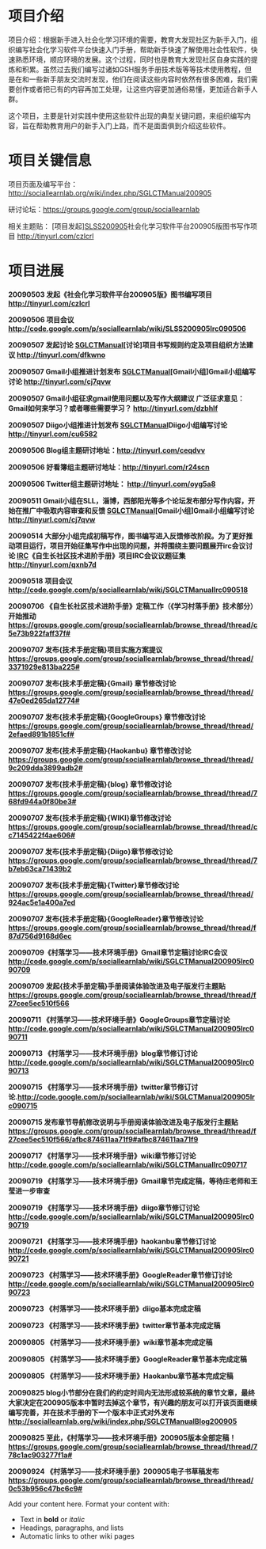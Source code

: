 # 项目介绍 #

项目介绍：根据新手进入社会化学习环境的需要，教育大发现社区为新手入门，组织编写社会化学习软件平台快速入门手册，帮助新手快速了解使用社会性软件，快速熟悉环境，顺应环境的发展。这个过程，同时也是教育大发现社区自身实践的提炼和积累。虽然过去我们编写过诸如GSH服务手册技术版等等技术使用教程，但是在和一些新手朋友交流时发现，他们在阅读这些内容时依然有很多困难，我们需要创作或者把已有的内容再加工处理，让这些内容更加通俗易懂，更加适合新手人群。

这个项目，主要是针对实践中使用这些软件出现的典型关键问题，来组织编写内容，旨在帮助教育用户的新手入门上路，而不是面面俱到介绍这些软件。

# 项目关键信息 #

项目页面及编写平台：http://sociallearnlab.org/wiki/index.php/SGLCTManual200905

研讨论坛：https://groups.google.com/group/sociallearnlab

相关主题贴：
[项目发起][SLSS200905](SLSS200905.md)社会化学习软件平台200905版图书写作项目   http://tinyurl.com/czlcrl



# 项目进展 #

**20090503 发起《社会化学习软件平台200905版》图书编写项目  http://tinyurl.com/czlcrl**

**20090506 项目会议 http://code.google.com/p/sociallearnlab/wiki/SLSS200905Irc090506**

**20090507 发起讨论 [SGLCTManual](SGLCTManual.md)[讨论]项目书写规则约定及项目组织方法建议  http://tinyurl.com/dfkwno**

**20090507 Gmail小组推进计划发布   [SGLCTManual](SGLCTManual.md)[Gmail小组]Gmail小组编写讨论
http://tinyurl.com/cj7qvw**

**20090507 Gmail小组征求gmail使用问题以及写作大纲建议
广泛征求意见：Gmail如何来学习？或者哪些需要学习？  http://tinyurl.com/dzbhlf**

**20090507  Diigo小组推进计划发布   [SGLCTManual](SGLCTManual.md)Diigo小组编写讨论
http://tinyurl.com/cu6582**

**20090506   Blog组主题研讨地址：http://tinyurl.com/ceqdvv**

**20090506   好看簿组主题研讨地址：http://tinyurl.com/r24scn**

**20090506   Twitter组主题研讨地址： http://tinyurl.com/oyg5a8**

**20090511 Gmail小组在SLL，淄博，西部阳光等多个论坛发布部分写作内容，开始在推广中吸取内容审查和反馈   [SGLCTManual](SGLCTManual.md)[Gmail小组]Gmail小组编写讨论  http://tinyurl.com/cj7qvw**

**20090514 大部分小组完成初稿写作，图书编写进入反馈修改阶段。为了更好推动项目运行，项目开始征集写作中出现的问题，并将围绕主要问题展开irc会议讨论  [IRC](IRC.md)《自生长社区技术进阶手册》项目IRC会议议题征集  http://tinyurl.com/qxnb7d**

**20090518 项目会议  http://code.google.com/p/sociallearnlab/wiki/SGLCTManualIrc090518**

**20090706 《自生长社区技术进阶手册》定稿工作（《学习村落手册》技术部分）开始推动 https://groups.google.com/group/sociallearnlab/browse_thread/thread/c5e73b922faff37f#**

**20090707 发布{技术手册定稿}项目实施方案提议 https://groups.google.com/group/sociallearnlab/browse_thread/thread/3371929e813ba225#**

**20090707 发布{技术手册定稿}{Gmail} 章节修改讨论  https://groups.google.com/group/sociallearnlab/browse_thread/thread/47e0ed265da12774#**

**20090707 发布{技术手册定稿}{GoogleGroups} 章节修改讨论   https://groups.google.com/group/sociallearnlab/browse_thread/thread/2efaed891b1851cf#**

**20090707 发布{技术手册定稿}{Haokanbu} 章节修改讨论  https://groups.google.com/group/sociallearnlab/browse_thread/thread/9c209dda3899adb2#**

**20090707 发布{技术手册定稿}{blog} 章节修改讨论  https://groups.google.com/group/sociallearnlab/browse_thread/thread/768fd944a0f80be3#**

**20090707 发布{技术手册定稿}{WIKI}章节修改讨论 https://groups.google.com/group/sociallearnlab/browse_thread/thread/cc7145422f4ae606#**

**20090707 发布{技术手册定稿}{Diigo}章节修改讨论  https://groups.google.com/group/sociallearnlab/browse_thread/thread/7b7eb63ca71439b2**

**20090707 发布{技术手册定稿}{Twitter}章节修改讨论  https://groups.google.com/group/sociallearnlab/browse_thread/thread/924ac5e1a400a7ed**

**20090707 发布{技术手册定稿}{GoogleReader}章节修改讨论  https://groups.google.com/group/sociallearnlab/browse_thread/thread/f87d756d9168d6ec**

**20090709《村落学习——技术环境手册》Gmail章节定稿讨论IRC会议 http://code.google.com/p/sociallearnlab/wiki/SGLCTManual200905Irc090709**

**20090709 发起{技术手册定稿}手册阅读体验改进及电子版发行主题贴 https://groups.google.com/group/sociallearnlab/browse_thread/thread/f27cee5ec510f566**

**20090711 《村落学习——技术环境手册》GoogleGroups章节定稿讨论 http://code.google.com/p/sociallearnlab/wiki/SGLCTManual200905Irc090711**

**20090713 《村落学习——技术环境手册》blog章节修订讨论 http://code.google.com/p/sociallearnlab/wiki/SGLCTManual200905Irc090713**

**20090715 《村落学习——技术环境手册》twitter章节修订讨论.http://code.google.com/p/sociallearnlab/wiki/SGLCTManual200905Irc090715**

**20090715 发布章节导航修改说明与手册阅读体验改进及电子版发行主题贴 https://groups.google.com/group/sociallearnlab/browse_thread/thread/f27cee5ec510f566/afbc874611aa71f9#afbc874611aa71f9**

**20090717 《村落学习——技术环境手册》wiki章节修订讨论  http://code.google.com/p/sociallearnlab/wiki/SGLCTManualIrc090717**

**20090719 《村落学习——技术环境手册》Gmail章节完成定稿，等待庄老师和王莹进一步审查**

**20090719 《村落学习——技术环境手册》diigo章节修订讨论 http://code.google.com/p/sociallearnlab/wiki/SGLCTManual200905Irc090719**

**20090721 《村落学习——技术环境手册》haokanbu章节修订讨论 http://code.google.com/p/sociallearnlab/wiki/SGLCTManual200905Irc090721**

**20090723 《村落学习——技术环境手册》GoogleReader章节修订讨论 http://code.google.com/p/sociallearnlab/wiki/SGLCTManual200905Irc090723**

**20090723 《村落学习——技术环境手册》diigo基本完成定稿**

**20090723 《村落学习——技术环境手册》twitter章节基本完成定稿**

**20090805 《村落学习——技术环境手册》wiki章节基本完成定稿**

**20090805 《村落学习——技术环境手册》GoogleReader章节基本完成定稿**

**20090805 《村落学习——技术环境手册》Haokanbu章节基本完成定稿**

**20090825 blog小节部分在我们的约定时间内无法形成较系统的章节文章，最终大家决定在200905版本中暂时去掉这个章节，有兴趣的朋友可以打开该页面继续编写完善，并在技术手册的下一个版本中正式对外发布
http://sociallearnlab.org/wiki/index.php/SGLCTManualBlog200905**

**20090825 至此，《村落学习——技术环境手册》200905版本全部定稿！ https://groups.google.com/group/sociallearnlab/browse_thread/thread/778c1ac903277f1a#**

**20090924 《村落学习——技术环境手册》200905电子书草稿发布  https://groups.google.com/group/sociallearnlab/browse_thread/thread/0c53b956c47bc6c9#**


Add your content here.  Format your content with:
  * Text in **bold** or _italic_
  * Headings, paragraphs, and lists
  * Automatic links to other wiki pages